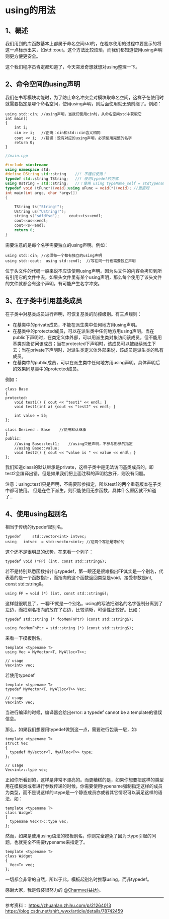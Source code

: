 # using的用法

## 1、概述
我们用到的库函数基本上都属于命名空间std的，在程序使用的过程中要显示的将这一点标示出来，如std::cout。这个方法比较烦琐，而我们都知道使用using声明则更方便更安全。

这个我们程序员肯定都知道了，今天突发奇想就想对using整理一下。

## 2、命令空间的using声明
我们在书写模块功能时，为了防止命名冲突会对模块取命名空间，这样子在使用时就需要指定是哪个命名空间，使用using声明，则后面使用就无须前缀了。例如：

```
using std::cin;	//using声明，当我们使用cin时，从命名空间std中获取它
int main()
{
	int i;
	cin >> i;	//正确：cin和std::cin含义相同
	cout << i;	//错误：没有对应的using声明，必须使用完整的名字
	return 0;
}
```

```cpp
//main.cpp

#include <iostream>
using namespace std;
#define DString std::string    //! 不建议使用！
typedef std::string TString;   //! 使用typedef的方式
using Ustring = std::string;   //！使用 using typeName_self = stdtypename;
typedef void (tFunc*)(void);using uFunc = void(*)(void); //更直观
int main(int argc, char *argv[])
{

    TString ts("String!");
    Ustring us("Ustring!");    
    string s("sdfdfsd");　　 cout<<ts<<endl;
    cout<<us<<endl;
    cout<<s<<endl;
    return 0;
}
```

需要注意的是每个名字需要独立的using声明。例如：

```
using std::cin;	//必须每一个都有独立的using声明
using std::cout;  using std::endl;	//写在同一行也需要独立声明
```

位于头文件的代码一般来说不应该使用using声明。因为头文件的内容会拷贝到所有引用它的文件中去，如果头文件里有某个using声明，那么每个使用了该头文件的文件就都会有这个声明，有可能产生名字冲突。

## 3、在子类中引用基类成员
在子类中对基类成员进行声明，可恢复基类的防控级别。有三点规则：

- 在基类中的private成员，不能在派生类中任何地方用using声明。
- 在基类中的protected成员，可以在派生类中任何地方用using声明。当在public下声明时，在类定义体外部，可以用派生类对象访问该成员，但不能用基类对象访问该成员；当在protected下声明时，该成员可以被继续派生下去；当在private下声明时，对派生类定义体外部来说，该成员是派生类的私有成员。
- 在基类中的public成员，可以在派生类中任何地方用using声明。具体声明后的效果同基类中的protected成员。

例如：

```
class Base 
{
protected:
    void test1() { cout << "test1" << endl; }
    void test1(int a) {cout << "test2" << endl; }

    int value = 55;
};
 
class Derived : Base 	//使用默认继承
{
public:
    //using Base::test1;	//using只是声明，不参与形参的指定
    //using Base::value;
    void test2() { cout << "value is " << value << endl; }
};
```

我们知道class的默认继承是private，这样子类中是无法访问基类成员的，即test2会编译出错。但是如果我们把上面注释的声明给放开，则没有问题。

注意：using::test1只是声明，不需要形参指定，所以test1的两个重载版本在子类中都可使用。
但是在往下派生，则只能使用无参函数，具体什么原因就不知道了…

## 4、使用using起别名
相当于传统的typedef起别名。
```
typedef 	std::vector<int> intvec;
using 	intvec	= std::vector<int>;	//这两个写法是等价的
```

这个还不是很明显的优势，在来看一个列子：

```
typedef void (*FP) (int, const std::string&);
```

若不是特别熟悉函数指针与typedef，第一眼还是很难指出FP其实是一个别名，代表着的是一个函数指针，而指向的这个函数返回类型是void，接受参数是int, const std::string&。
```
using FP = void (*) (int, const std::string&);
```

这样就很明显了，一看FP就是一个别名。using的写法把别名的名字强制分离到了左边，而把别名指向的放在了右边，比较清晰，可读性比较好。比如：

```
typedef std::string (* fooMemFnPtr) (const std::string&);
    
using fooMemFnPtr = std::string (*) (const std::string&);
```

来看一下模板别名。

```
template <typename T>
using Vec = MyVector<T, MyAlloc<T>>;
 
// usage
Vec<int> vec;
```

若使用typedef

```
template <typename T>
typedef MyVector<T, MyAlloc<T>> Vec;
 
// usage
Vec<int> vec;
```

当进行编译的时候，编译器会给出error: a typedef cannot be a template的错误信息。

那么，如果我们想要用typedef做到这一点，需要进行包装一层，如:

```
template <typename T>
struct Vec
{
  typedef MyVector<T, MyAlloc<T>> type;
};

// usage
Vec<int>::type vec;
```

正如你所看到的，这样是非常不漂亮的。而更糟糕的是，如果你想要把这样的类型用在模板类或者进行参数传递的时候，你需要使用typename强制指定这样的成员为类型，而不是说这样的::type是一个静态成员亦或者其它情况可以满足这样的语法，如：
```
template <typename T>
class Widget
{
  typename Vec<T>::type vec;
};
```

然而，如果是使用using语法的模板别名，你则完全避免了因为::type引起的问题，也就完全不需要typename来指定了。

```
template <typename T>
class Widget
{
  Vec<T> vec;
};
```

一切都会非常的自然，所以于此，模板起别名时推荐using，而非typedef。

感谢大家，我是假装很努力的 [@Charmve(益达)](https://github.com/Charmve)。

----

参考资料：
https://zhuanlan.zhihu.com/p/21264013
https://blog.csdn.net/shift_wwx/article/details/78742459
